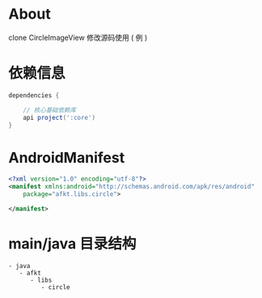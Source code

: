 
# About

clone CircleImageView 修改源码使用 ( 例 )

# 依赖信息

```groovy
dependencies {

    // 核心基础依赖库
    api project(':core')
}
```

# AndroidManifest

```xml
<?xml version="1.0" encoding="utf-8"?>
<manifest xmlns:android="http://schemas.android.com/apk/res/android"
    package="afkt.libs.circle">

</manifest>
```

# main/java 目录结构

```
- java                           
   - afkt                        
      - libs                     
         - circle                
```
